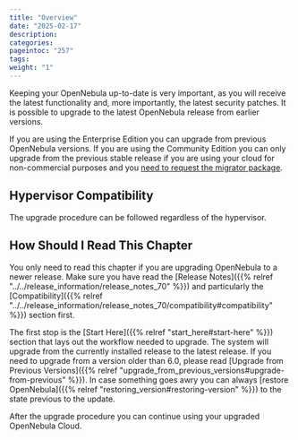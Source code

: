 ```yaml
---
title: "Overview"
date: "2025-02-17"
description:
categories:
pageintoc: "257"
tags:
weight: "1"
---
```


<a id="upgrade-overview"></a>

<!--# Overview -->

Keeping your OpenNebula up-to-date is very important, as you will receive the latest functionality and, more importantly, the latest security patches. It is possible to upgrade to the latest OpenNebula release from earlier versions.

If you are using the Enterprise Edition you can upgrade from previous OpenNebula versions. If you are using the Community Edition you can only upgrade from the previous stable release if you are using your cloud for non-commercial purposes and you [need to request the migrator package](https://opennebula.io/get-migration).

## Hypervisor Compatibility

The upgrade procedure can be followed regardless of the hypervisor.

## How Should I Read This Chapter

You only need to read this chapter if you are upgrading OpenNebula to a newer release. Make sure you have read the [Release Notes]({{% relref "../../release_information/release_notes_70" %}}) and particularly the [Compatibility]({{% relref "../../release_information/release_notes_70/compatibility#compatibility" %}}) section first.

The first stop is the [Start Here]({{% relref "start_here#start-here" %}}) section that lays out the workflow needed to upgrade. The system will upgrade from the currently installed release to the latest release. If you need to upgrade from a version older than 6.0, please read [Upgrade from Previous Versions]({{% relref "upgrade_from_previous_versions#upgrade-from-previous" %}}). In case something goes awry you can always [restore OpenNebula]({{% relref "restoring_version#restoring-version" %}}) to the state previous to the update.

After the upgrade procedure you can continue using your upgraded OpenNebula Cloud.

